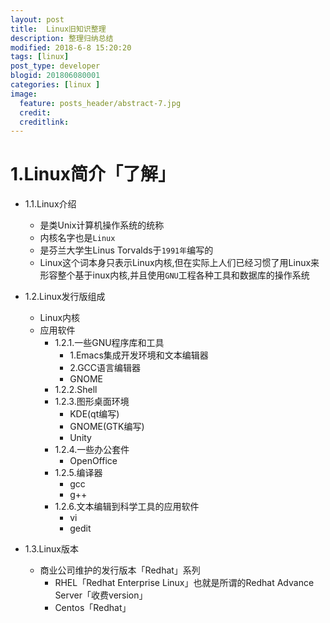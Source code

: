 ```yaml
---
layout: post
title:  Linux旧知识整理
description: 整理归纳总结
modified: 2018-6-8 15:20:20
tags: [linux]
post_type: developer
blogid: 201806080001
categories: [linux ]
image:
  feature: posts_header/abstract-7.jpg
  credit:
  creditlink:
---
```

# 1.Linux简介「了解」
- 1.1.Linux介绍
  - 是类Unix计算机操作系统的统称
  - 内核名字也是`Linux`
  - 是芬兰大学生Linus Torvalds于`1991年`编写的
  - Linux这个词本身只表示Linux内核,但在实际上人们已经习惯了用Linux来形容整个基于inux内核,并且使用`GNU`工程各种工具和数据库的操作系统

- 1.2.Linux发行版组成
  * Linux内核
  * 应用软件
    * 1.2.1.一些GNU程序库和工具
      * 1.Emacs集成开发环境和文本编辑器
      * 2.GCC语言编辑器
      * GNOME
    * 1.2.2.Shell
    * 1.2.3.图形桌面环境
      * KDE(qt编写)
      * GNOME(GTK编写)
      * Unity
    * 1.2.4.一些办公套件
      * OpenOffice
    * 1.2.5.编译器
      * gcc
      * g++
    * 1.2.6.文本编辑到科学工具的应用软件
      * vi
      * gedit
- 1.3.Linux版本
  * 商业公司维护的发行版本「Redhat」系列
    * RHEL「Redhat Enterprise Linux」也就是所谓的Redhat Advance Server「收费version」
    * Centos「Redhat」
